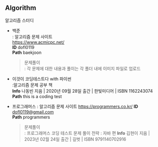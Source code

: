 ## Algorithm
알고리즘 스터디

* 백준   
: 알고리즘 문제 사이트   
https://www.acmicpc.net/    
**ID** dofl0119     
**Path** baekjoon
    >문제풀이   
    : 각 문제에 대한 내용과 풀이는 각 폴더 내에 이미지 파일로 업로드
   
      

* 이것이 코딩테스트다 with 파이썬   
:알고리즘 문제 공부 책   
**Info** 나동빈 지음 | 2020년 09월 28일 출간 | 한빛미디어 | ISBN 1162243074   
**Path** this is a coding test



* 프로그래머스
: 알고리즘 문제 사이트
https://programmers.co.kr/
**ID** dofl0119@gmail.com     
**Path** programmers
    >문제풀이   
    : 프로그래머스 코딩 테스트 문제 풀이 전략 : 자바 편
    **Info** 김현이 지음 | 2023년 02월 24일 출간 | 길벗 | ISBN 9791140702916

